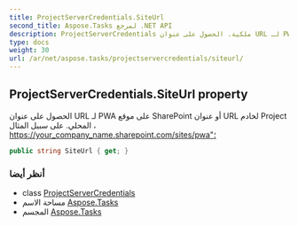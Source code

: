 ```yaml
---
title: ProjectServerCredentials.SiteUrl
second_title: Aspose.Tasks لمرجع .NET API
description: ProjectServerCredentials ملكية. الحصول على عنوان URL لـ PWA على موقع SharePoint أو عنوان URL لخادم Project المحلي. على سبيل المثال  https//your_company_name.sharepoint.com/sites/pwa
type: docs
weight: 30
url: /ar/net/aspose.tasks/projectservercredentials/siteurl/
---
```

## ProjectServerCredentials.SiteUrl property

الحصول على عنوان URL لـ PWA على موقع SharePoint أو عنوان URL لخادم Project المحلي. على سبيل المثال ، https://your_company_name.sharepoint.com/sites/pwa"؛

```csharp
public string SiteUrl { get; }
```

### أنظر أيضا

* class [ProjectServerCredentials](../)
* مساحة الاسم [Aspose.Tasks](../../projectservercredentials/)
* المجسم [Aspose.Tasks](../../../)


